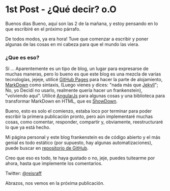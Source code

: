 # 1st Post - ¿Qué decir? o.O

Buenos dias Bueno, aquí son las 2 de la mañana, y estoy pensando en lo que escribiré en el próximo párrafo.

De todos modos, ya era hora! Tuve que comenzar a escribir y poner algunas de las cosas en mi cabeza para que el mundo las viera.

### ¿Que es eso?

Sí ... Aparentemente es un tipo de blog, un lugar para expresarse de muchas maneras, pero lo bueno es que este blog es una mezcla de varias tecnologías, jejeje, utilicé <a href="https://pages.github.com" target="_ blank">GitHub Pages</a> para hacer la parte de alojamiento, <a href="https://en.wikipedia.org/wiki/Markdown" target="_blank">MarkDown</a> como sintaxis, (Luego vienes y dices: "nada más que <a href="https://jekyllrb.com/" target="_blank">Jekyll</a>"; No, yo Decidí no usarlo, realmente quería hacer un frankenstein), "volviendo aquí". Utilicé <a href="https://angularjs.org/" target="_blank">AngularJs</a> para algunas cosas y una biblioteca para transformar MarkDown en HTML, que es <a href="https://github.com/showdownjs/showdown" target="_target">ShowDown</a>.

Bueno, esto es solo el comienzo, estaba loco por terminar para poder escribir la primera publicación pronto, pero aún implementaré muchas cosas, como comentar, responder, compartir y, obviamente, reestructuraré lo que ya está hecho.

Mi página personal y este blog frankenstein es de código abierto y el más genial es todo estático (por supuesto, hay algunas automatizaciones), puede buscar en <a href="https://github.com/reisraff/reisraff.github.io" target="_ blank">repositorio de GitHub</a>.

Creo que eso es todo, te haya gustado o no, jeje, puedes tuitearme por ahora, hasta que implemente los comentarios.

Twitter: <a href="https://twitter.com/reisraff" target="_blank">@reisraff</a>

Abrazos, nos vemos en la próxima publicación.
